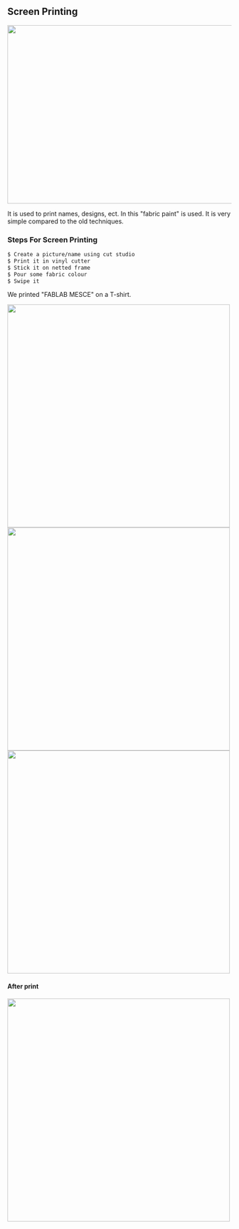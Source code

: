 ## Screen Printing

<img src="https://shaheenhyderk.github.io/sc.jpg" width="700" height="400">

It is used to print names, designs, ect. In this "fabric paint" is used. It is very simple compared to the old techniques.

### Steps For Screen Printing

```markdown
$ Create a picture/name using cut studio
$ Print it in vinyl cutter
$ Stick it on netted frame
$ Pour some fabric colour
$ Swipe it
```

We printed "FABLAB MESCE" on a T-shirt.

<img src="https://shaheenhyderk.github.io/IMG_20170822_175140[1].jpg" width="500" height="500">

<img src="https://shaheenhyderk.github.io/IMG_20170822_175124[1].jpg" width="500" height="500">

<img src="https://shaheenhyderk.github.io/IMG_20170822_175156[1].jpg" width="500" height="500">

#### After print

<img src="https://shaheenhyderk.github.io/852238393_119549[1].jpg" width="500" height="500">

